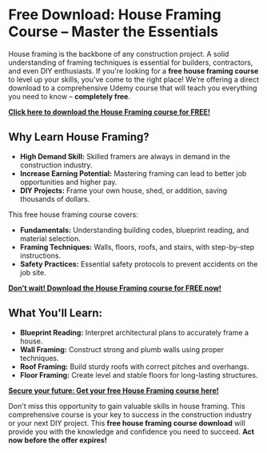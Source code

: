 # Free Download: House Framing Course – Master the Essentials

House framing is the backbone of any construction project. A solid understanding of framing techniques is essential for builders, contractors, and even DIY enthusiasts. If you're looking for a **free house framing course** to level up your skills, you've come to the right place! We’re offering a direct download to a comprehensive Udemy course that will teach you everything you need to know – **completely free**.

[**Click here to download the House Framing course for FREE!**](https://udemywork.com/house-framing-course)

## Why Learn House Framing?

*   **High Demand Skill:** Skilled framers are always in demand in the construction industry.
*   **Increase Earning Potential:** Mastering framing can lead to better job opportunities and higher pay.
*   **DIY Projects:** Frame your own house, shed, or addition, saving thousands of dollars.

This free house framing course covers:

*   **Fundamentals:** Understanding building codes, blueprint reading, and material selection.
*   **Framing Techniques:** Walls, floors, roofs, and stairs, with step-by-step instructions.
*   **Safety Practices:** Essential safety protocols to prevent accidents on the job site.

[**Don't wait! Download the House Framing course for FREE now!**](https://udemywork.com/house-framing-course)

## What You'll Learn:

*   **Blueprint Reading:** Interpret architectural plans to accurately frame a house.
*   **Wall Framing:** Construct strong and plumb walls using proper techniques.
*   **Roof Framing:** Build sturdy roofs with correct pitches and overhangs.
*   **Floor Framing:** Create level and stable floors for long-lasting structures.

[**Secure your future: Get your free House Framing course here!**](https://udemywork.com/house-framing-course)

Don't miss this opportunity to gain valuable skills in house framing. This comprehensive course is your key to success in the construction industry or your next DIY project. This **free house framing course download** will provide you with the knowledge and confidence you need to succeed. **Act now before the offer expires!**
